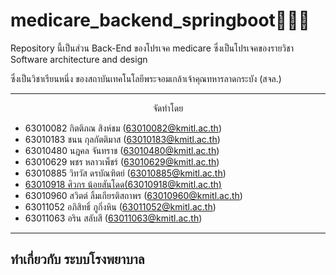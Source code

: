 # medicare_backend_springboot💉💊🏥

Repository นี้เป็นส่วน Back-End ของโปรเจค medicare ซึ่งเป็นโปรเจคของรายวิชา Software architecture and design

ซึ่งเป็นวิชาเรียนหนึ่ง ของสถาบันเทคโนโลยีพระจอมเกล้าเจ้าคุณทหารลาดกระบัง (สจล.)

------------------------------

<p align="center">
จัดทำโดย
</p>


- 63010082 กิตติภณ สิงห์ชม (63010082@kmitl.ac.th)
- 63010183 ชนน กุลกัตติมาส (63010183@kmitl.ac.th)
- 63010480 นฎคล จันทราช (63010480@kmitl.ac.th)
- 63010629 พชร หลาวเพ็ชร์ (63010629@kmitl.ac.th)
- 63010885 วิทวัส ดรบัณฑิตย์ (63010885@kmitl.ac.th)
- [63010918 ศิวกร น้อยสันโดด(63010918@kmitl.ac.th)](https://github.com/SiwakornJew)
- 63010960 สวิตต์ ลิ้มเกียรติสถาพร (63010960@kmitl.ac.th)
- 63011052 อภิสิทธิ์ ภูกิ่งหิน (63011052@kmitl.ac.th)
- 63011063 อริน สลับสี (63011063@kmitl.ac.th) 


------------------------------

ทำเกี่ยวกับ ระบบโรงพยาบาล
------------------------------

